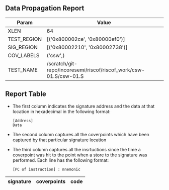 
## Data Propagation Report

| Param       | Value    |
|-------------|----------|
| XLEN        | 64      |
| TEST_REGION | [('0x800002ce', '0x80000ef0')]      |
| SIG_REGION  | [('0x80002210', '0x80002738')]      |
| COV_LABELS  | ('csw',)      |
| TEST_NAME   | /scratch/git-repo/incoresemi/riscof/riscof_work/csw-01.S/csw-01.S    |

## Report Table

- The first column indicates the signature address and the data at that location in hexadecimal in the following format: 
  ```
  [Address]
  Data
  ```

- The second column captures all the coverpoints which have been captured by that particular signature location

- The third column captures all the insrtuctions since the time a coverpoint was
  hit to the point when a store to the signature was performed. Each line has
  the following format:
  ```
  [PC of instruction] : mnemonic
  ```

|signature|coverpoints|code|
|---------|-----------|----|
